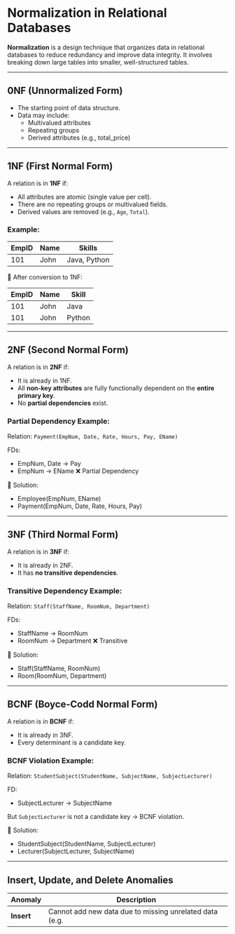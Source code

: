 # Normalization in Relational Databases

**Normalization** is a design technique that organizes data in relational databases to reduce redundancy and improve data integrity. It involves breaking down large tables into smaller, well-structured tables.

---

## 0NF (Unnormalized Form)

- The starting point of data structure.
- Data may include:
  - Multivalued attributes
  - Repeating groups
  - Derived attributes (e.g., total_price)

---

## 1NF (First Normal Form)

A relation is in **1NF** if:

- All attributes are atomic (single value per cell).
- There are no repeating groups or multivalued fields.
- Derived values are removed (e.g., `Age`, `Total`).

### Example:

| EmpID | Name   | Skills         |
|-------|--------|----------------|
| 101   | John   | Java, Python   |

🔁 After conversion to 1NF:

| EmpID | Name   | Skill   |
|-------|--------|---------|
| 101   | John   | Java    |
| 101   | John   | Python  |

---

## 2NF (Second Normal Form)

A relation is in **2NF** if:

- It is already in 1NF.
- All **non-key attributes** are fully functionally dependent on the **entire primary key**.
- No **partial dependencies** exist.

### Partial Dependency Example:

Relation: `Payment(EmpNum, Date, Rate, Hours, Pay, EName)`

FDs:
- EmpNum, Date → Pay
- EmpNum → EName  ❌ Partial Dependency

🔁 Solution:

- Employee(EmpNum, EName)
- Payment(EmpNum, Date, Rate, Hours, Pay)

---

## 3NF (Third Normal Form)

A relation is in **3NF** if:

- It is already in 2NF.
- It has **no transitive dependencies**.

### Transitive Dependency Example:

Relation: `Staff(StaffName, RoomNum, Department)`

FDs:
- StaffName → RoomNum
- RoomNum → Department  ❌ Transitive

🔁 Solution:

- Staff(StaffName, RoomNum)
- Room(RoomNum, Department)

---

## BCNF (Boyce-Codd Normal Form)

A relation is in **BCNF** if:

- It is already in 3NF.
- Every determinant is a candidate key.

### BCNF Violation Example:

Relation: `StudentSubject(StudentName, SubjectName, SubjectLecturer)`

FD:
- SubjectLecturer → SubjectName

But `SubjectLecturer` is not a candidate key → BCNF violation.

🔁 Solution:

- StudentSubject(StudentName, SubjectLecturer)
- Lecturer(SubjectLecturer, SubjectName)

---

## Insert, Update, and Delete Anomalies

| Anomaly   | Description |
|-----------|-------------|
| **Insert**  | Cannot add new data due to missing unrelated data (e.g.
